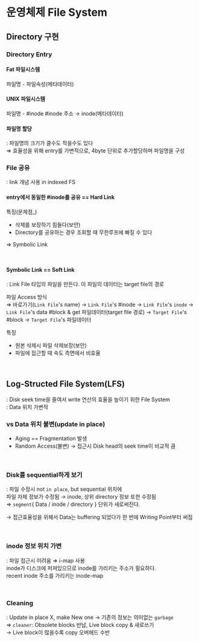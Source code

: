 # 운영체제 File System
## Directory 구현
### Directory Entry
#### Fat 파일시스템
파일명 - 파일속성(메타데이터)

#### UNIX 파일시스템
파일명 - #inode
#inode 주소 → inode(메타데이터)


#### 파일명 할당
: 파일명의 크기가 클수도 작을수도 있다  
⇒ 효율성을 위해 entry를 가변적으로, 4byte 단위로 추가할당하며 파일명을 구성


### File 공유
: link 개념 사용 in indexed FS  
#### entry에서 동일한 #inode를 공유 == Hard Link

특징(문제점_)
- 삭제를 보장하기 힘들다(보안)
- Directory를 공유하는 경우 조회할 때 무한루프에 빠질 수 있다

⇒ Symbolic Link

<br>

#### Symbolic Link == Soft Link
: Link File 타입의 파일을 만든다. 이 파일의 데이터는 target file의 경로  

파일 Access 방식  
⇒ 바로가기(`Link File`'s name) → `Link File`'s #inode → `Link File`'s `inode` → `Link File`'s data #block & get 파일데이터(target file 경로) → `Target File`'s #block → `Target File`'s 파일데이터

특징
- 원본 삭제시 파일 삭제보장(보안)
- 파일에 접근할 때 속도 측면에서 비효율

<br>

## Log-Structed File System(LFS)
: Disk seek time을 줄여서 write 연산의 효율을 높이기 위한 File System  
: Data 위치 가변적

### vs Data 위치 불변(update in place)
- Aging == Fragmentation 발생
- Random Access(불변) → 접근시 Disk head의 seek time이 비교적 큼

<br>

### Disk를 sequential하게 보기
: 파일 수정시 not `in place`, but sequential 위치에  
파일 자체 정보가 수정됨 → inode, 상위 directory 정보 또한 수정됨  
⇒ `segment`{ Data / inode / directory } 단위가 새로써진다.  

→ 접근효율성을 위해서 Data는 buffering 되었다가 한 번에 Writing Point부터 써짐

<br>

### inode 정보 위치 가변
: 파일 접근시 어려움 ⇒ i-map 사용  
inode가 디스크에 퍼져있으므로 inode를 가리키는 주소가 필요하다.  
recent inode 주소를 가리키는 inode-map

<br>

### Cleaning
: Update in place X, make New one → 기존의 정보는 의미없는 `garbage`  
⇒ `cleaner`: Obsolete blocks 반납, Live block copy & 새로쓰기  
→ Live block이 많을수록 copy 오버헤드 수반

